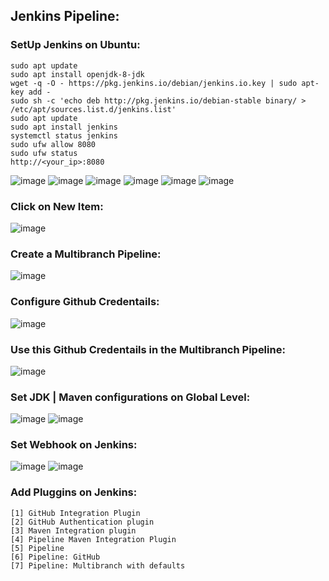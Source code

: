 ## Jenkins Pipeline:

### SetUp Jenkins on Ubuntu:
```
sudo apt update
sudo apt install openjdk-8-jdk
wget -q -O - https://pkg.jenkins.io/debian/jenkins.io.key | sudo apt-key add -
sudo sh -c 'echo deb http://pkg.jenkins.io/debian-stable binary/ > /etc/apt/sources.list.d/jenkins.list'
sudo apt update
sudo apt install jenkins
systemctl status jenkins
sudo ufw allow 8080
sudo ufw status
http://<your_ip>:8080
```
![image](https://user-images.githubusercontent.com/45539698/78454822-1c5ae380-76b8-11ea-9546-9f260b3c9db5.png)
![image](https://user-images.githubusercontent.com/45539698/78454948-0d286580-76b9-11ea-9d2d-f2619e47eebf.png)
![image](https://user-images.githubusercontent.com/45539698/78455099-f59dac80-76b9-11ea-8b92-2322167cb1cd.png)
![image](https://user-images.githubusercontent.com/45539698/78455259-da7f6c80-76ba-11ea-8dd2-16c501facfaa.png)
![image](https://user-images.githubusercontent.com/45539698/78455275-f3881d80-76ba-11ea-8556-8ed1e305c4f2.png)
![image](https://user-images.githubusercontent.com/45539698/78455311-334f0500-76bb-11ea-8061-17bebf22de1a.png)
### Click on New Item:
![image](https://user-images.githubusercontent.com/45539698/78455387-bb350f00-76bb-11ea-96f6-656eb9c2bbec.png)
### Create a Multibranch Pipeline:
![image](https://user-images.githubusercontent.com/45539698/78455496-5fb75100-76bc-11ea-8642-a01b1e9a3f1d.png)
### Configure Github Credentails:
![image](https://user-images.githubusercontent.com/45539698/78455512-78c00200-76bc-11ea-9ce3-a62660393241.png)
### Use this Github Credentails in the Multibranch Pipeline:
![image](https://user-images.githubusercontent.com/45539698/78455682-701bfb80-76bd-11ea-93bf-6ab3b65cda8a.png)
### Set JDK | Maven configurations on Global Level:
![image](https://user-images.githubusercontent.com/45539698/78506616-6e733600-7798-11ea-92b9-6ea855730ad8.png)
![image](https://user-images.githubusercontent.com/45539698/78506639-98c4f380-7798-11ea-9e82-6eaaa62a3e75.png)
### Set Webhook on Jenkins:
![image](https://user-images.githubusercontent.com/45539698/78473469-92b22100-775e-11ea-8ddd-2f7c5e1d9db9.png)
![image](https://user-images.githubusercontent.com/45539698/78473519-e45aab80-775e-11ea-8b2e-e65af4d5c222.png)
### Add Pluggins on Jenkins:
```
[1] GitHub Integration Plugin
[2] GitHub Authentication plugin
[3] Maven Integration plugin
[4] Pipeline Maven Integration Plugin
[5] Pipeline
[6] Pipeline: GitHub
[7] Pipeline: Multibranch with defaults
```

